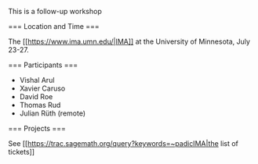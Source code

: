 This is a follow-up workshop

=== Location and Time ===

The [[https://www.ima.umn.edu/|IMA]] at the University of Minnesota, July 23-27.

=== Participants ===

 * Vishal Arul
 * Xavier Caruso
 * David Roe
 * Thomas Rud
 * Julian Rüth (remote)

=== Projects ===

See [[https://trac.sagemath.org/query?keywords=~padicIMA|the list of tickets]]
